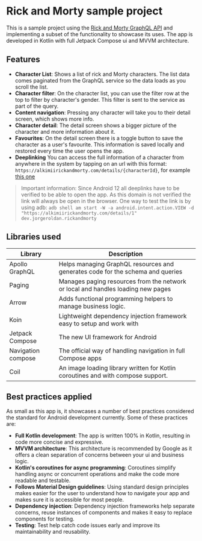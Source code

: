 
# Rick and Morty sample project

This is a sample project using the [Rick and Morty GraphQL API](https://rickandmortyapi.com/graphql) 
and implementing a subset of the functionality to showcase its uses.
The app is developed in Kotlin with full Jetpack Compose ui and MVVM architecture.

## Features

- **Character List**: Shows a list of rick and Morty characters. The list data comes paginated from the GraphQL service
so the data loads as you scroll the list.
- **Character filter**: On the character list, you can use the filter row at the top to filter by character's gender. This
filter is sent to the service as part of the query.
- **Content navigation**: Pressing any character will take you to their detail screen, which shows more info.
- **Character detail**: The detail screen shows a bigger picture of the character and more information about it.
- **Favourites**: On the detail screen there is a toggle button to save the character as a user's favourite. This information
is saved locally and restored every time the user opens the app.
- **Deeplinking** You can access the full information of a character from anywhere in the system by tapping on an url with this
format: `https://alkimiirickandmorty.com/details/{characterId}`,
for example [this one](https://alkimiirickandmorty.com/details/1)

> Important information: Since Android 12 all deeplinks have to be verified to be able to open the app. As 
> this domain is not verified the link will always be open in the browser. One way to test the link is by using adb:
> `adb shell am start -W -a android.intent.action.VIEW -d "https://alkimiirickandmorty.com/details/1" dev.jorgeroldan.rickandmorty`

## Libraries used

| Library            | Description                                                                      |
|--------------------|----------------------------------------------------------------------------------|
| Apollo GraphQL     | Helps managing GraphQL resources and generates code for the schema and queries   |
| Paging             | Manages paging resources from the network or local and handles loading new pages |
| Arrow              | Adds functional programming helpers to manage business logic.                    |
| Koin               | Lightweight dependency injection framework easy to setup and work with           |
| Jetpack Compose    | The new UI framework for Android                                                 |
| Navigation compose | The official way of handling navigation in full Compose apps                     |
| Coil               | An image loading library written for Kotlin coroutines and with compose support. |

## Best practices applied

As small as this app is, it showcases a number of best practices considered the standard for Android development currently.
Some of these practices are:
- **Full Kotlin development**: The app is written 100% in Kotlin, resulting in code more concise and expressive. 
- **MVVM architecture**: This architecture is recommended by Google as it offers a clean separation of concerns between 
your ui and business logic.
- **Kotlin's coroutines for async programming**: Coroutines simplify handling async or concurrent operations and make the
code more readable and testable.
- **Follows Material Design guidelines**: Using standard design principles makes easier for the user to understand how to 
navigate your app and makes sure it is accessible for most people.
- **Dependency injection**: Dependency injection frameworks help separate concerns, reuse instances of components and makes
it easy to replace components for testing.
- **Testing**: Test help catch code issues early and improve its maintainability and reusability.